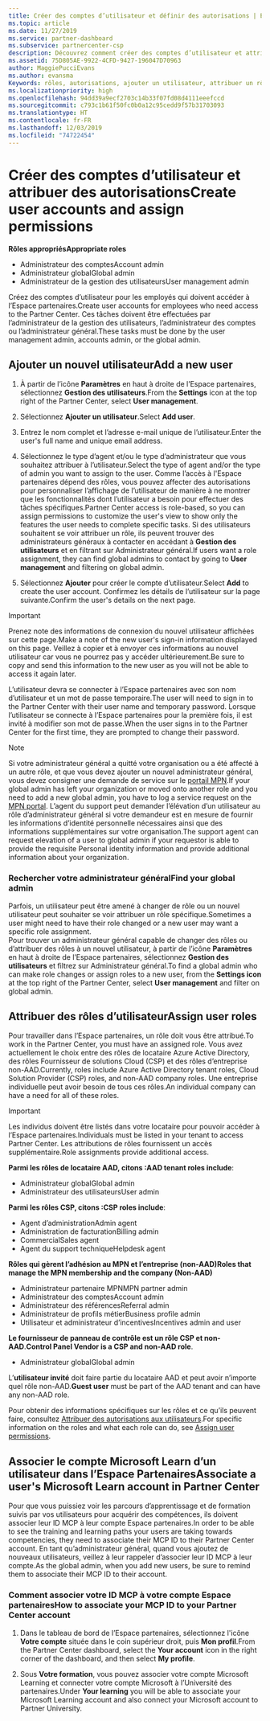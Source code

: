 ```yaml
---
title: Créer des comptes d’utilisateur et définir des autorisations | Espace partenaires
ms.topic: article
ms.date: 11/27/2019
ms.service: partner-dashboard
ms.subservice: partnercenter-csp
description: Découvrez comment créer des comptes d’utilisateur et attribuer des rôles dans l’Espace partenaires pour chaque employé qui a besoin d’un accès. Les utilisateurs disposant de privilèges d’administrateur différents peuvent le faire.
ms.assetid: 75D805AE-9922-4CFD-9427-196047D70963
author: MaggiePucciEvans
ms.author: evansma
Keywords: rôles, autorisations, ajouter un utilisateur, attribuer un rôle, administrateur, admin, agent
ms.localizationpriority: high
ms.openlocfilehash: 94dd39a9ecf2703c14b33f07fd08d4111eeefccd
ms.sourcegitcommit: c793c1b61f50fc0b0a12c95cedd9f57b31703093
ms.translationtype: HT
ms.contentlocale: fr-FR
ms.lasthandoff: 12/03/2019
ms.locfileid: "74722454"
---
```

# <a name="create-user-accounts-and-assign-permissions"></a><span data-ttu-id="dd222-105">Créer des comptes d’utilisateur et attribuer des autorisations</span><span class="sxs-lookup"><span data-stu-id="dd222-105">Create user accounts and assign permissions</span></span>

<span data-ttu-id="dd222-106">**Rôles appropriés**</span><span class="sxs-lookup"><span data-stu-id="dd222-106">**Appropriate roles**</span></span>

- <span data-ttu-id="dd222-107">Administrateur des comptes</span><span class="sxs-lookup"><span data-stu-id="dd222-107">Account admin</span></span>
- <span data-ttu-id="dd222-108">Administrateur global</span><span class="sxs-lookup"><span data-stu-id="dd222-108">Global admin</span></span>
- <span data-ttu-id="dd222-109">Administrateur de la gestion des utilisateurs</span><span class="sxs-lookup"><span data-stu-id="dd222-109">User management admin</span></span>

<span data-ttu-id="dd222-110">Créez des comptes d’utilisateur pour les employés qui doivent accéder à l’Espace partenaires.</span><span class="sxs-lookup"><span data-stu-id="dd222-110">Create user accounts for employees who need access to the Partner Center.</span></span> <span data-ttu-id="dd222-111">Ces tâches doivent être effectuées par l’administrateur de la gestion des utilisateurs, l’administrateur des comptes ou l’administrateur général.</span><span class="sxs-lookup"><span data-stu-id="dd222-111">These tasks must be done by the user management admin, accounts admin, or the global admin.</span></span>


## <a name="add-a-new-user"></a><span data-ttu-id="dd222-112">Ajouter un nouvel utilisateur</span><span class="sxs-lookup"><span data-stu-id="dd222-112">Add a new user</span></span>

1. <span data-ttu-id="dd222-113">À partir de l’icône **Paramètres** en haut à droite de l’Espace partenaires, sélectionnez **Gestion des utilisateurs**.</span><span class="sxs-lookup"><span data-stu-id="dd222-113">From the **Settings** icon at the top right of the Partner Center, select **User management**.</span></span>

2.  <span data-ttu-id="dd222-114">Sélectionnez **Ajouter un utilisateur**.</span><span class="sxs-lookup"><span data-stu-id="dd222-114">Select **Add user**.</span></span>

3.  <span data-ttu-id="dd222-115">Entrez le nom complet et l’adresse e-mail unique de l’utilisateur.</span><span class="sxs-lookup"><span data-stu-id="dd222-115">Enter the user's full name and unique email address.</span></span>

4.  <span data-ttu-id="dd222-116">Sélectionnez le type d’agent et/ou le type d’administrateur que vous souhaitez attribuer à l’utilisateur.</span><span class="sxs-lookup"><span data-stu-id="dd222-116">Select the type of agent and/or the type of admin you want to assign to the user.</span></span> <span data-ttu-id="dd222-117">Comme l’accès à l'Espace partenaires dépend des rôles, vous pouvez affecter des autorisations pour personnaliser l’affichage de l’utilisateur de manière à ne montrer que les fonctionnalités dont l’utilisateur a besoin pour effectuer des tâches spécifiques.</span><span class="sxs-lookup"><span data-stu-id="dd222-117">Partner Center access is role-based, so you can assign permissions to customize the user's view to show only the features the user needs to complete specific tasks.</span></span>  <span data-ttu-id="dd222-118">Si des utilisateurs souhaitent se voir attribuer un rôle, ils peuvent trouver des administrateurs généraux à contacter en accédant à **Gestion des utilisateurs** et en filtrant sur Administrateur général.</span><span class="sxs-lookup"><span data-stu-id="dd222-118">If users want a role assignment, they can find global admins to contact by going to **User management** and filtering on global admin.</span></span>

5.  <span data-ttu-id="dd222-119">Sélectionnez **Ajouter** pour créer le compte d’utilisateur.</span><span class="sxs-lookup"><span data-stu-id="dd222-119">Select **Add** to create the user account.</span></span> <span data-ttu-id="dd222-120">Confirmez les détails de l’utilisateur sur la page suivante.</span><span class="sxs-lookup"><span data-stu-id="dd222-120">Confirm the user's details on the next page.</span></span>

> [!IMPORTANT]  
> <span data-ttu-id="dd222-121">Prenez note des informations de connexion du nouvel utilisateur affichées sur cette page.</span><span class="sxs-lookup"><span data-stu-id="dd222-121">Make a note of the new user's sign-in information displayed on this page.</span></span> <span data-ttu-id="dd222-122">Veillez à copier et à envoyer ces informations au nouvel utilisateur car vous ne pourrez pas y accéder ultérieurement.</span><span class="sxs-lookup"><span data-stu-id="dd222-122">Be sure to copy and send this information to the new user as you will not be able to access it again later.</span></span> 

<span data-ttu-id="dd222-123">L’utilisateur devra se connecter à l’Espace partenaires avec son nom d’utilisateur et un mot de passe temporaire.</span><span class="sxs-lookup"><span data-stu-id="dd222-123">The user will need to sign in to the Partner Center with their user name and temporary password.</span></span> <span data-ttu-id="dd222-124">Lorsque l’utilisateur se connecte à l’Espace partenaires pour la première fois, il est invité à modifier son mot de passe.</span><span class="sxs-lookup"><span data-stu-id="dd222-124">When the user signs in to the Partner Center for the first time, they are prompted to change their password.</span></span> 

> [!NOTE]  
>  <span data-ttu-id="dd222-125">Si votre administrateur général a quitté votre organisation ou a été affecté à un autre rôle, et que vous devez ajouter un nouvel administrateur général, vous devez consigner une demande de service sur le [portail MPN](https://partner.microsoft.com/support).</span><span class="sxs-lookup"><span data-stu-id="dd222-125">If your global admin has left your organization or moved onto another role and you need to add a new global admin, you have to log a service request on the [MPN portal](https://partner.microsoft.com/support).</span></span> <span data-ttu-id="dd222-126">L’agent du support peut demander l’élévation d’un utilisateur au rôle d’administrateur général si votre demandeur est en mesure de fournir les informations d’identité personnelle nécessaires ainsi que des informations supplémentaires sur votre organisation.</span><span class="sxs-lookup"><span data-stu-id="dd222-126">The support agent can request elevation of a user to global admin if your requestor is able to provide the requisite Personal identity information and provide additional information about your organization.</span></span>

### <a name="find-your-global-admin"></a><span data-ttu-id="dd222-127">Rechercher votre administrateur général</span><span class="sxs-lookup"><span data-stu-id="dd222-127">Find your global admin</span></span>

<span data-ttu-id="dd222-128">Parfois, un utilisateur peut être amené à changer de rôle ou un nouvel utilisateur peut souhaiter se voir attribuer un rôle spécifique.</span><span class="sxs-lookup"><span data-stu-id="dd222-128">Sometimes a user might need to have their role changed or a new user may want a specific role assignment.</span></span>  
<span data-ttu-id="dd222-129">Pour trouver un administrateur général capable de changer des rôles ou d’attribuer des rôles à un nouvel utilisateur, à partir de l’icône **Paramètres** en haut à droite de l’Espace partenaires, sélectionnez **Gestion des utilisateurs** et filtrez sur Administrateur général.</span><span class="sxs-lookup"><span data-stu-id="dd222-129">To find a global admin who can make role changes or assign roles to a new user, from the **Settings icon** at the top right of the Partner Center, select **User management** and filter on global admin.</span></span> 

## <a name="assign-user-roles"></a><span data-ttu-id="dd222-130">Attribuer des rôles d’utilisateur</span><span class="sxs-lookup"><span data-stu-id="dd222-130">Assign user roles</span></span>

<span data-ttu-id="dd222-131">Pour travailler dans l’Espace partenaires, un rôle doit vous être attribué.</span><span class="sxs-lookup"><span data-stu-id="dd222-131">To work in the Partner Center, you must have an assigned role.</span></span>  <span data-ttu-id="dd222-132">Vous avez actuellement le choix entre des rôles de locataire Azure Active Directory, des rôles Fournisseur de solutions Cloud (CSP) et des rôles d’entreprise non-AAD.</span><span class="sxs-lookup"><span data-stu-id="dd222-132">Currently, roles include Azure Active Directory tenant roles, Cloud Solution Provider (CSP) roles, and non-AAD company roles.</span></span> <span data-ttu-id="dd222-133">Une entreprise individuelle peut avoir besoin de tous ces rôles.</span><span class="sxs-lookup"><span data-stu-id="dd222-133">An individual company can have a need for all of these roles.</span></span>

>[!Important]
><span data-ttu-id="dd222-134">Les individus doivent être listés dans votre locataire pour pouvoir accéder à l’Espace partenaires.</span><span class="sxs-lookup"><span data-stu-id="dd222-134">Individuals must be listed in your tenant to access Partner Center.</span></span> <span data-ttu-id="dd222-135">Les attributions de rôles fournissent un accès supplémentaire.</span><span class="sxs-lookup"><span data-stu-id="dd222-135">Role assignments provide additional access.</span></span>


<span data-ttu-id="dd222-136">**Parmi les rôles de locataire AAD, citons :**</span><span class="sxs-lookup"><span data-stu-id="dd222-136">**AAD tenant roles include**:</span></span>
- <span data-ttu-id="dd222-137">Administrateur global</span><span class="sxs-lookup"><span data-stu-id="dd222-137">Global admin</span></span>
- <span data-ttu-id="dd222-138">Administrateur des utilisateurs</span><span class="sxs-lookup"><span data-stu-id="dd222-138">User admin</span></span>

<span data-ttu-id="dd222-139">**Parmi les rôles CSP, citons :**</span><span class="sxs-lookup"><span data-stu-id="dd222-139">**CSP roles include**:</span></span>
- <span data-ttu-id="dd222-140">Agent d’administration</span><span class="sxs-lookup"><span data-stu-id="dd222-140">Admin agent</span></span>
- <span data-ttu-id="dd222-141">Administration de facturation</span><span class="sxs-lookup"><span data-stu-id="dd222-141">Billing admin</span></span>
- <span data-ttu-id="dd222-142">Commercial</span><span class="sxs-lookup"><span data-stu-id="dd222-142">Sales agent</span></span>
- <span data-ttu-id="dd222-143">Agent du support technique</span><span class="sxs-lookup"><span data-stu-id="dd222-143">Helpdesk agent</span></span>

<span data-ttu-id="dd222-144">**Rôles qui gèrent l’adhésion au MPN et l’entreprise (non-AAD)**</span><span class="sxs-lookup"><span data-stu-id="dd222-144">**Roles that manage the MPN membership and the company (Non-AAD)**</span></span>
- <span data-ttu-id="dd222-145">Administrateur partenaire MPN</span><span class="sxs-lookup"><span data-stu-id="dd222-145">MPN partner admin</span></span>
- <span data-ttu-id="dd222-146">Administrateur des comptes</span><span class="sxs-lookup"><span data-stu-id="dd222-146">Account admin</span></span>
- <span data-ttu-id="dd222-147">Administrateur des références</span><span class="sxs-lookup"><span data-stu-id="dd222-147">Referral admin</span></span>
- <span data-ttu-id="dd222-148">Administrateur de profils métier</span><span class="sxs-lookup"><span data-stu-id="dd222-148">Business profile admin</span></span>
- <span data-ttu-id="dd222-149">Utilisateur et administrateur d’incentives</span><span class="sxs-lookup"><span data-stu-id="dd222-149">Incentives admin and user</span></span>

<span data-ttu-id="dd222-150">**Le fournisseur de panneau de contrôle est un rôle CSP et non-AAD**.</span><span class="sxs-lookup"><span data-stu-id="dd222-150">**Control Panel Vendor is a CSP and non-AAD role**.</span></span>
- <span data-ttu-id="dd222-151">Administrateur global</span><span class="sxs-lookup"><span data-stu-id="dd222-151">Global admin</span></span>

<span data-ttu-id="dd222-152">L’**utilisateur invité** doit faire partie du locataire AAD et peut avoir n’importe quel rôle non-AAD.</span><span class="sxs-lookup"><span data-stu-id="dd222-152">**Guest user** must be part of the AAD tenant and can have any non-AAD role.</span></span>

<span data-ttu-id="dd222-153">Pour obtenir des informations spécifiques sur les rôles et ce qu’ils peuvent faire, consultez [Attribuer des autorisations aux utilisateurs](permissions-overview.md).</span><span class="sxs-lookup"><span data-stu-id="dd222-153">For specific information on the roles and what each role can do, see [Assign user permissions](permissions-overview.md).</span></span>

## <a name="associate-a-users-microsoft-learn-account-in-partner-center"></a><span data-ttu-id="dd222-154">Associer le compte Microsoft Learn d’un utilisateur dans l’Espace Partenaires</span><span class="sxs-lookup"><span data-stu-id="dd222-154">Associate a user's Microsoft Learn account in Partner Center</span></span>

<span data-ttu-id="dd222-155">Pour que vous puissiez voir les parcours d’apprentissage et de formation suivis par vos utilisateurs pour acquérir des compétences, ils doivent associer leur ID MCP à leur compte Espace partenaires.</span><span class="sxs-lookup"><span data-stu-id="dd222-155">In order to be able to see the training and learning paths your users are taking towards competencies, they need to associate their MCP ID to their Partner Center account.</span></span> <span data-ttu-id="dd222-156">En tant qu’administrateur général, quand vous ajoutez de nouveaux utilisateurs, veillez à leur rappeler d’associer leur ID MCP à leur compte.</span><span class="sxs-lookup"><span data-stu-id="dd222-156">As the global admin, when you add new users, be sure to remind them to associate their MCP ID to their account.</span></span> 

### <a name="how-to-associate-your-mcp-id-to-your-partner-center-account"></a><span data-ttu-id="dd222-157">Comment associer votre ID MCP à votre compte Espace partenaires</span><span class="sxs-lookup"><span data-stu-id="dd222-157">How to associate your MCP ID to your Partner Center account</span></span>

1. <span data-ttu-id="dd222-158">Dans le tableau de bord de l’Espace partenaires, sélectionnez l'icône **Votre compte** située dans le coin supérieur droit, puis **Mon profil**.</span><span class="sxs-lookup"><span data-stu-id="dd222-158">From the Partner Center dashboard, select the **Your account** icon in the right corner of the dashboard, and then select **My profile**.</span></span>

2. <span data-ttu-id="dd222-159">Sous **Votre formation**, vous pouvez associer votre compte Microsoft Learning et connecter votre compte Microsoft à l’Université des partenaires.</span><span class="sxs-lookup"><span data-stu-id="dd222-159">Under **Your learning** you will be able to associate your Microsoft Learning account and also connect your Microsoft account to Partner University.</span></span>








